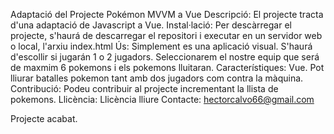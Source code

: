 Adaptació del Projecte Pokémon MVVM a Vue
    Descripció: 
    El projecte tracta d'una adaptació de Javascript a Vue.
    Instal·lació: 
    Per descàrregar el projecte, s'haurá de descarregar el repositori i executar en un servidor web o local, l'arxiu index.html
    Ús: 
    Simplement es una aplicació visual. S'haurá d'escollir si jugarán 1 o 2 jugadors. Seleccionarem el nostre equip que será de maxmim 6 pokemons i els pokemons lluitaran.
    Característiques: 
    Vue. Pot lliurar batalles pokemon tant amb dos jugadors com contra la màquina.
    Contribució: 
    Podeu contribuir al projecte incrementant la llista de pokemons.
    Llicència: 
    Llicència lliure
    Contacte:
    hectorcalvo66@gmail.com

Projecte acabat.
